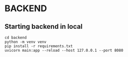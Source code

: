 # BACKEND

## Starting backend in local

```commandline
cd backend
python -m venv venv
pip install -r requirements.txt
uvicorn main:app --reload --host 127.0.0.1 --port 8080
```
